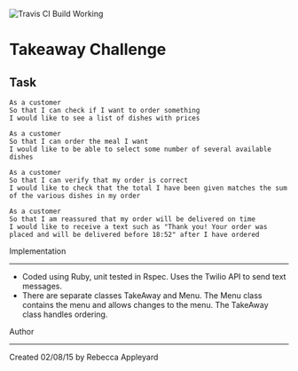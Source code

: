 ![Travis CI Build Working](https://travis-ci.org/katylouise/takeaway-challenge.svg?branch=master)

Takeaway Challenge
==================

Task
-----

```
As a customer
So that I can check if I want to order something
I would like to see a list of dishes with prices

As a customer
So that I can order the meal I want
I would like to be able to select some number of several available dishes

As a customer
So that I can verify that my order is correct
I would like to check that the total I have been given matches the sum of the various dishes in my order

As a customer
So that I am reassured that my order will be delivered on time
I would like to receive a text such as "Thank you! Your order was placed and will be delivered before 18:52" after I have ordered
```

Implementation
______________

* Coded using Ruby, unit tested in Rspec.  Uses the Twilio API to send text messages.
* There are separate classes TakeAway and Menu.  The Menu class contains the menu and allows changes to the menu.  The TakeAway class handles ordering.

Author
______

Created 02/08/15 by Rebecca Appleyard
